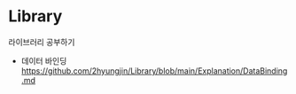 # Library
라이브러리 공부하기
- 데이터 바인딩
https://github.com/2hyungjin/Library/blob/main/Explanation/DataBinding.md
